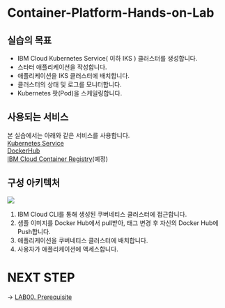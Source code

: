 # Container-Platform-Hands-on-Lab

## 실습의 목표
- IBM Cloud Kubernetes Service( 이하 IKS ) 클러스터를 생성합니다. 
- 스타터 애플리케이션을 작성합니다. 
- 애플리케이션을 IKS 클러스터에 배치합니다.
- 클러스터의 상태 및 로그를 모니터합니다.
- Kubernetes 팟(Pod)을 스케일링합니다.


## 사용되는 서비스 
본 실습에서는 아래와 같은 서비스를 사용합니다.  
[Kubernetes Service](https://cloud.ibm.com/kubernetes/catalog/cluster?CAMPAIGN_CODE)  
[DockerHub](https://hub.docker.com/)  
[IBM Cloud Container Registry](https://www.ibm.com/kr-ko/cloud/container-registry)(예정)  


## 구성 아키텍처
![](https://gblobscdn.gitbook.com/assets%2F-MDXHogCOGHdFvq3uZkw%2F-MDXHsfiuIK38O12zw2m%2F-MDXL_clCAMD3lxQPvy_%2Fimage.png?alt=media&token=13ee08ba-9b08-44e0-a77d-ff6cacd2f4c5)  

1. IBM Cloud CLI를 통해 생성된 쿠버네티스 클러스터에 접근합니다.
2. 샘플 이미지를 Docker Hub에서 pull받아, 태그 변경 후 자신의 Docker Hub에 Push합니다.
3. 애플리케이션을 쿠버네티스 클러스터에 배치합니다.
4. 사용자가 애플리케이션에 액세스합니다.


# NEXT STEP
-> [LAB00. Prerequisite](https://github.com/GRuuuuu/Container-Platform-Hands-on-Lab/blob/master/LAB00-prerequisite.md)